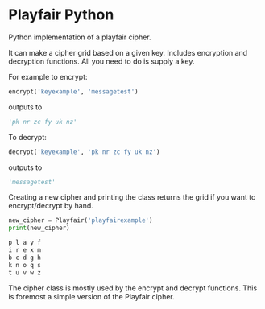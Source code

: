 # Playfair Python
Python implementation of a playfair cipher.

It can make a cipher grid based on a given key. Includes encryption and decryption functions. All you need to do is supply a key. 

For example to encrypt:
```python
encrypt('keyexample', 'messagetest')
```
outputs to
```python
'pk nr zc fy uk nz'
```

To decrypt:
```python
decrypt('keyexample', 'pk nr zc fy uk nz')
```
outputs to
```python
'messagetest'
```

Creating a new cipher and printing the class returns the grid if you want to encrypt/decrypt by hand.
```python
new_cipher = Playfair('playfairexample')
print(new_cipher)

p l a y f 
i r e x m 
b c d g h 
k n o q s 
t u v w z 

```
The cipher class is mostly used by the encrypt and decrypt functions. This is foremost a simple version of the Playfair cipher.
